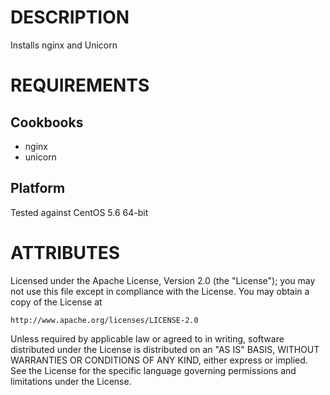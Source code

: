 DESCRIPTION
====

Installs nginx and Unicorn

REQUIREMENTS
====

Cookbooks
----

* nginx
* unicorn

Platform
----

Tested against CentOS 5.6 64-bit

ATTRIBUTES
====

Licensed under the Apache License, Version 2.0 (the "License");
you may not use this file except in compliance with the License.
You may obtain a copy of the License at

    http://www.apache.org/licenses/LICENSE-2.0

Unless required by applicable law or agreed to in writing, software
distributed under the License is distributed on an "AS IS" BASIS,
WITHOUT WARRANTIES OR CONDITIONS OF ANY KIND, either express or implied.
See the License for the specific language governing permissions and
limitations under the License.
